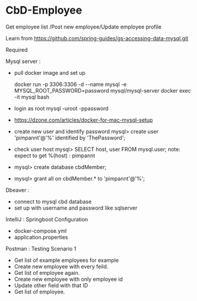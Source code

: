 # CbD-Employee
Get employee list /Post new employee/Update employee profile

Learn from https://github.com/spring-guides/gs-accessing-data-mysql.git

Required

Mysql server : 
- pull docker image and set up
   
   docker run -p 3306:3306 -d --name mysql -e MYSQL_ROOT_PASSWORD=password mysql/mysql-server
   docker exec -it mysql bash
- login as root
   mysql -uroot -ppassword 
- https://dzone.com/articles/docker-for-mac-mysql-setup
- create new user and identify password
  mysql> create user 'pimpannt'@'%' identified by 'ThePassword';
- check user host 
  mysql> SELECT host, user FROM mysql.user;
  note: expect to get %(host) : pimpannt
- mysql> create database cbdMember;
- mysql> grant all on cbdMember.* to 'pimpannt'@'%';

Dbeaver :
- connect to mysql cbd database
- set up with  username and password like sqlserver

IntelliJ :
Springboot Configuration
- docker-compose.yml
- application.properties

Postman :
Testing
Scenario 1 
- Get list of example employees for example
- Create new employee with every feild.
- Get list of employee again.
- Create new employee with only employee id
- Update other field with that ID
- Get list of employee.
   

